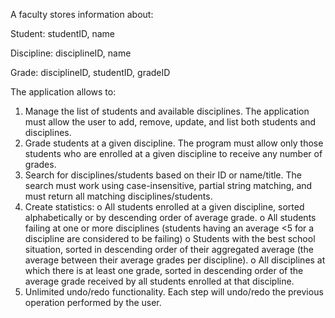 
A faculty stores information about:

Student: studentID, name

Discipline: disciplineID, name

Grade: disciplineID, studentID, gradeID

The application allows to:
1. Manage the list of students and available disciplines. The application must allow the user to
add, remove, update, and list both students and disciplines.
2. Grade students at a given discipline. The program must allow only those students who are
enrolled at a given discipline to receive any number of grades.
3. Search for disciplines/students based on their ID or name/title. The search must work using
case-insensitive, partial string matching, and must return all matching disciplines/students.
4. Create statistics:
o All students enrolled at a given discipline, sorted alphabetically or by descending order
of average grade.
o All students failing at one or more disciplines (students having an average <5 for a
discipline are considered to be failing)
o Students with the best school situation, sorted in descending order of their aggregated
average (the average between their average grades per discipline).
o All disciplines at which there is at least one grade, sorted in descending order of the
average grade received by all students enrolled at that discipline.
5. Unlimited undo/redo functionality. Each step will undo/redo the previous operation
performed by the user.

